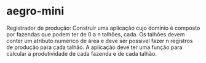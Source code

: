 # aegro-mini

Registrador de produção:
Construir uma aplicação cujo domínio é composto por fazendas que podem ter de 0 a n talhões, cada. Os talhões devem conter um atributo numérico de área e deve ser possível fazer n registros de produção para cada talhão. A aplicação deve ter uma função para calcular a produtividade de cada fazenda e de cada talhão.

